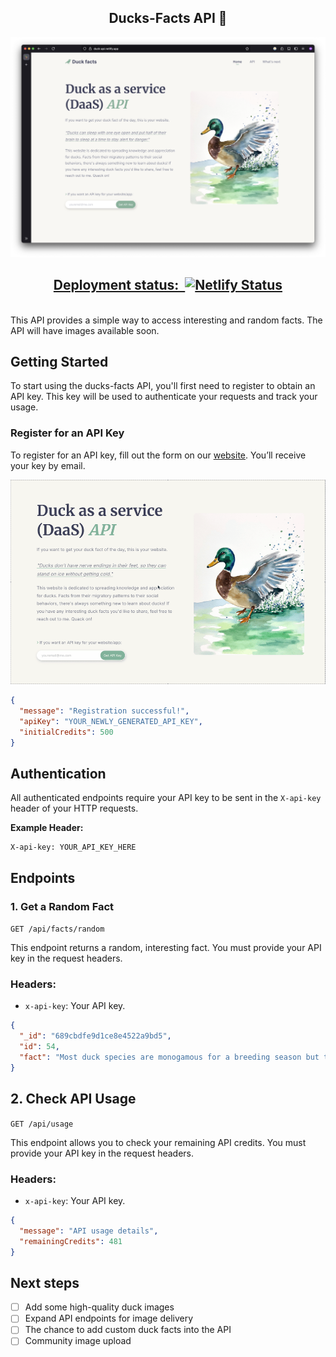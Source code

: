 <h2 align="center">
  Ducks-Facts API 🦆 
</h2>

<p align="center"><img alt="image" src="public/duck-api-landing.png"></p>

[<h2 align="center">Deployment status:‎ ‎ ![Netlify Status](https://api.netlify.com/api/v1/badges/e9af6d0b-60b1-4be0-a98c-7996ff7b0dbd/deploy-status)](https://app.netlify.com/projects/duck-api/deploys)</h2>
<br>
This API provides a simple way to access interesting and random facts. The API will have images available soon.

## Getting Started

To start using the ducks-facts API, you'll first need to register to obtain an API key. This key will be used to authenticate your requests and track your usage.

### Register for an API Key

To register for an API key, fill out the form on our [website](https://duck-api.netlify.app/). You’ll receive your key by email.
<br>

<p align="center"><img alt="image" src="public/register-key.gif"></p>

```json
{
  "message": "Registration successful!",
  "apiKey": "YOUR_NEWLY_GENERATED_API_KEY",
  "initialCredits": 500
}
```

## Authentication

All authenticated endpoints require your API key to be sent in the `X-api-key` header of your HTTP requests.

**Example Header:**

```
X-api-key: YOUR_API_KEY_HERE
```

## Endpoints

### 1. Get a Random Fact

`GET /api/facts/random`

This endpoint returns a random, interesting fact. You must provide your API key in the request headers.

### Headers:

- `x-api-key`: Your API key.

```json
{
  "_id": "689cbdfe9d1ce8e4522a9bd5",
  "id": 54,
  "fact": "Most duck species are monogamous for a breeding season but typically find new mates each year."
}
```

## 2. Check API Usage

`GET /api/usage`

This endpoint allows you to check your remaining API credits. You must provide your API key in the request headers.

### Headers:

- `x-api-key`: Your API key.

```json
{
  "message": "API usage details",
  "remainingCredits": 481
}
```

## Next steps

- [ ] Add some high-quality duck images
- [ ] Expand API endpoints for image delivery
- [ ] The chance to add custom duck facts into the API
- [ ] Community image upload
